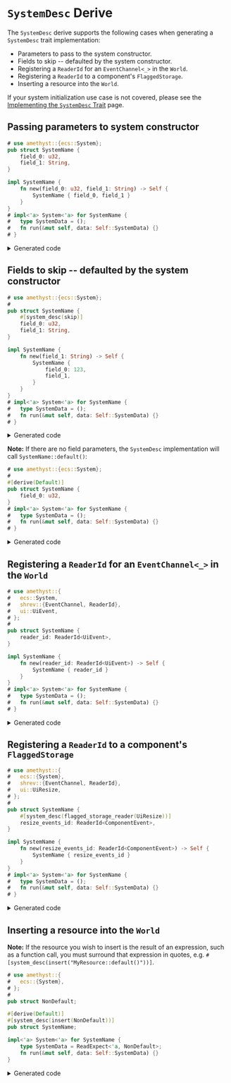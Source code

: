 # `SystemDesc` Derive

The `SystemDesc` derive supports the following cases when generating a `SystemDesc` trait implementation:

- Parameters to pass to the system constructor.
- Fields to skip -- defaulted by the system constructor.
- Registering a `ReaderId` for an `EventChannel<_>` in the `World`.
- Registering a `ReaderId` to a component's `FlaggedStorage`.
- Inserting a resource into the `World`.

If your system initialization use case is not covered, please see the
[Implementing the `SystemDesc` Trait] page.

## Passing parameters to system constructor

```rust
# use amethyst::{ecs::System};
pub struct SystemName {
    field_0: u32,
    field_1: String,
}

impl SystemName {
    fn new(field_0: u32, field_1: String) -> Self {
        SystemName { field_0, field_1 }
    }
}
# impl<'a> System<'a> for SystemName {
#   type SystemData = ();
#   fn run(&mut self, data: Self::SystemData) {}
# }
```

<details>
<summary>Generated code</summary>

```rust
# use amethyst::{ecs::System};
# 
# pub struct SystemName {
#   field_0: u32,
#   field_1: String,
# }
# 
# impl SystemName {
#   fn new(field_0: u32, field_1: String) -> Self {
#       SystemName { field_0, field_1 }
#   }
# }
# 
# impl<'a> System<'a> for SystemName {
#   type SystemData = ();
#   fn run(&mut self, data: Self::SystemData) {}
# }
# 
/// Builds a `SystemName`.
#[derive(Default, Debug)]
pub struct SystemNameDesc {
    field_0: u32,
    field_1: String,
}

impl SystemNameDesc {
    fn new(field_0: u32, field_1: String) -> Self {
        SystemNameDesc { field_0, field_1 }
    }
}

impl<'a, 'b> ::amethyst::core::SystemDesc<'a, 'b, SystemName> for SystemNameDesc {
    fn build(self, world: &mut ::amethyst::ecs::World) -> SystemName {
        <SystemName as ::amethyst::ecs::System<'_>>::SystemData::setup(world);

        SystemName::new(self.field_0, self.field_1)
    }
}
```

</details>

## Fields to skip -- defaulted by the system constructor

```rust
# use amethyst::{ecs::System};
# 
pub struct SystemName {
    #[system_desc(skip)]
    field_0: u32,
    field_1: String,
}

impl SystemName {
    fn new(field_1: String) -> Self {
        SystemName {
            field_0: 123,
            field_1,
        }
    }
}
# impl<'a> System<'a> for SystemName {
#   type SystemData = ();
#   fn run(&mut self, data: Self::SystemData) {}
# }
```

<details>
<summary>Generated code</summary>

```rust
# use amethyst::{ ecs::System};
# 
# pub struct SystemName {
#   field_0: u32,
#   field_1: String,
# }
# 
# impl SystemName {
#   fn new(field_1: String) -> Self {
#       SystemName {
#           field_0: 123,
#           field_1,
#       }
#   }
# }
# 
# impl<'a> System<'a> for SystemName {
#   type SystemData = ();
#   fn run(&mut self, data: Self::SystemData) {}
# }
# 
/// Builds a `SystemName`.
#[derive(Default, Debug)]
pub struct SystemNameDesc {
    field_1: String,
}

impl SystemNameDesc {
    fn new(field_1: String) -> Self {
        SystemNameDesc { field_1 }
    }
}

impl<'a, 'b> ::amethyst::core::SystemDesc<'a, 'b, SystemName> for SystemNameDesc {
    fn build(self, world: &mut ::amethyst::ecs::World) -> SystemName {
        <SystemName as ::amethyst::ecs::System<'_>>::SystemData::setup(world);

        SystemName::new(self.field_1)
    }
}
```

</details>

**Note:** If there are no field parameters, the `SystemDesc` implementation
will call  `SystemName::default()`:

```rust
# use amethyst::{ecs::System};
# 
#[derive(Default)]
pub struct SystemName {
    field_0: u32,
}
# impl<'a> System<'a> for SystemName {
#   type SystemData = ();
#   fn run(&mut self, data: Self::SystemData) {}
# }
```

<details>
<summary>Generated code</summary>

```rust
# use amethyst::{ecs::System};
# 
# #[derive(Default)]
# pub struct SystemName {
#   field_0: u32,
# }
# 
# impl<'a> System<'a> for SystemName {
#   type SystemData = ();
#   fn run(&mut self, data: Self::SystemData) {}
# }
# 
/// Builds a `SystemName`.
#[derive(Debug)]
pub struct SystemNameDesc {}

impl Default for SystemNameDesc {
    fn default() -> Self {
        SystemNameDesc {}
    }
}

impl<'a, 'b> ::amethyst::core::SystemDesc<'a, 'b, SystemName> for SystemNameDesc {
    fn build(self, world: &mut ::amethyst::ecs::World) -> SystemName {
        <SystemName as ::amethyst::ecs::System<'_>>::SystemData::setup(world);

        SystemName::default()
    }
}
```

</details>

## Registering a `ReaderId` for an `EventChannel<_>` in the `World`

```rust
# use amethyst::{
#   ecs::System,
#   shrev::{EventChannel, ReaderId},
#   ui::UiEvent,
# };
# 
pub struct SystemName {
    reader_id: ReaderId<UiEvent>,
}

impl SystemName {
    fn new(reader_id: ReaderId<UiEvent>) -> Self {
        SystemName { reader_id }
    }
}
# impl<'a> System<'a> for SystemName {
#   type SystemData = ();
#   fn run(&mut self, data: Self::SystemData) {}
# }
```

<details>
<summary>Generated code</summary>

```rust
# use amethyst::{
#   ecs::System,
#   shrev::{EventChannel, ReaderId},
#   ui::UiEvent,
# };
# 
# pub struct SystemName {
#   reader_id: ReaderId<UiEvent>,
# }
# 
# impl SystemName {
#   fn new(reader_id: ReaderId<UiEvent>) -> Self {
#       SystemName { reader_id }
#   }
# }
# 
# impl<'a> System<'a> for SystemName {
#   type SystemData = ();
#   fn run(&mut self, data: Self::SystemData) {}
# }
# 
/// Builds a `SystemName`.
#[derive(Debug)]
pub struct SystemNameDesc;

impl Default for SystemNameDesc {
    fn default() -> Self {
        SystemNameDesc {}
    }
}

impl<'a, 'b> ::amethyst::core::SystemDesc<'a, 'b, SystemName> for SystemNameDesc {
    fn build(self, world: &mut ::amethyst::ecs::World) -> SystemName {
        <SystemName as ::amethyst::ecs::System<'_>>::SystemData::setup(world);

        let reader_id = world.fetch_mut::<EventChannel<UiEvent>>().register_reader();

        SystemName::new(reader_id)
    }
}
```

</details>

## Registering a `ReaderId` to a component's `FlaggedStorage`

```rust
# use amethyst::{
#   ecs::{System},
#   shrev::{EventChannel, ReaderId},
#   ui::UiResize,
# };
# 
pub struct SystemName {
    #[system_desc(flagged_storage_reader(UiResize))]
    resize_events_id: ReaderId<ComponentEvent>,
}

impl SystemName {
    fn new(resize_events_id: ReaderId<ComponentEvent>) -> Self {
        SystemName { resize_events_id }
    }
}
# impl<'a> System<'a> for SystemName {
#   type SystemData = ();
#   fn run(&mut self, data: Self::SystemData) {}
# }
```

<details>
<summary>Generated code</summary>

```rust
# use amethyst::{
#   ecs::{System},
#   shrev::{EventChannel, ReaderId},
#   ui::UiResize,
# };
# 
# pub struct SystemName {
#   resize_events_id: ReaderId<ComponentEvent>,
# }
# 
# impl SystemName {
#   fn new(resize_events_id: ReaderId<ComponentEvent>) -> Self {
#       SystemName { resize_events_id }
#   }
# }
# 
# impl<'a> System<'a> for SystemName {
#   type SystemData = ();
#   fn run(&mut self, data: Self::SystemData) {}
# }
# 
/// Builds a `SystemName`.
#[derive(Debug)]
pub struct SystemNameDesc;

impl Default for SystemNameDesc {
    fn default() -> Self {
        SystemNameDesc {}
    }
}

impl<'a, 'b> ::amethyst::core::SystemDesc<'a, 'b, SystemName> for SystemNameDesc {
    fn build(self, world: &mut ::amethyst::ecs::World) -> SystemName {
        <SystemName as ::amethyst::ecs::System<'_>>::SystemData::setup(world);

        let resize_events_id = WriteStorage::<UiResize>::fetch(&world).register_reader();

        SystemName::new(resize_events_id)
    }
}
```

</details>

## Inserting a resource into the `World`

**Note:** If the resource you wish to insert is the result of an expression,
such as a function call, you must surround that expression in quotes, e.g.
`#[system_desc(insert("MyResource::default()"))]`.

```rust
# use amethyst::{
#   ecs::{System},
# };
# 
pub struct NonDefault;

#[derive(Default)]
#[system_desc(insert(NonDefault))]
pub struct SystemName;

impl<'a> System<'a> for SystemName {
    type SystemData = ReadExpect<'a, NonDefault>;
    fn run(&mut self, data: Self::SystemData) {}
}
```

<details>
<summary>Generated code</summary>

```rust
# use amethyst::{
#   ecs::{System},
# };
# 
# pub struct NonDefault;
# 
# #[derive(Default)]
# pub struct SystemName;
# 
# impl<'a> System<'a> for SystemName {
#   type SystemData = ReadExpect<'a, NonDefault>;
#   fn run(&mut self, data: Self::SystemData) {}
# }
# 
/// Builds a `SystemName`.
#[derive(Debug)]
pub struct SystemNameDesc;

impl Default for SystemNameDesc {
    fn default() -> Self {
        SystemNameDesc {}
    }
}

impl<'a, 'b> ::amethyst::core::SystemDesc<'a, 'b, SystemName> for SystemNameDesc {
    fn build(self, world: &mut ::amethyst::ecs::World) -> SystemName {
        <SystemName as ::amethyst::ecs::System<'_>>::SystemData::setup(world);

        world.insert(NonDefault);

        SystemName::default()
    }
}
```

</details>

[implementing the `systemdesc` trait]: ./implementing_the_system_desc_trait.html
